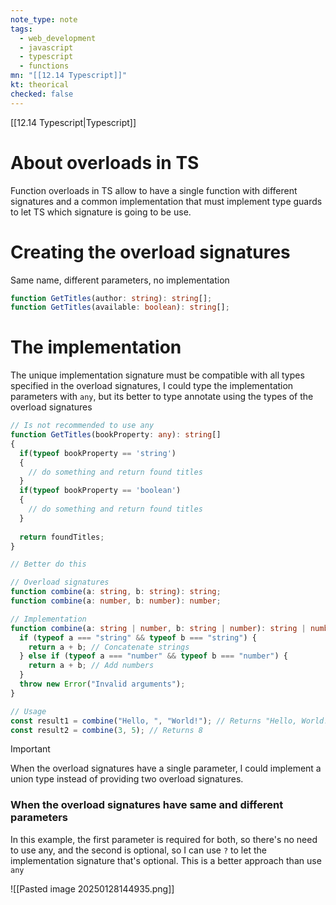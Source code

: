 ```yaml
---
note_type: note
tags:
  - web_development
  - javascript
  - typescript
  - functions
mn: "[[12.14 Typescript]]"
kt: theorical
checked: false
---
```

[[12.14 Typescript|Typescript]]

# About overloads in TS
Function overloads in TS allow to have a single function with different signatures and a common implementation that must implement type guards to let TS which signature is going to be use. 
# Creating the overload signatures
Same name, different parameters, no implementation

```ts
function GetTitles(author: string): string[];
function GetTitles(available: boolean): string[];
```
# The implementation 
The unique implementation signature must be compatible with all types specified in the overload signatures, I could type the implementation parameters with `any`, but its better to type annotate using the types of the overload signatures

```ts
// Is not recommended to use any
function GetTitles(bookProperty: any): string[]
{
  if(typeof bookProperty == 'string')
  {
    // do something and return found titles
  }
  if(typeof bookProperty == 'boolean')
  {
    // do something and return found titles
  }
  
  return foundTitles; 
}
```

```ts
// Better do this

// Overload signatures
function combine(a: string, b: string): string;
function combine(a: number, b: number): number;

// Implementation
function combine(a: string | number, b: string | number): string | number {
  if (typeof a === "string" && typeof b === "string") {
    return a + b; // Concatenate strings
  } else if (typeof a === "number" && typeof b === "number") {
    return a + b; // Add numbers
  }
  throw new Error("Invalid arguments");
}

// Usage
const result1 = combine("Hello, ", "World!"); // Returns "Hello, World!"
const result2 = combine(3, 5); // Returns 8
```

>[!important]
>When the overload signatures have a single parameter, I could implement a union type instead of providing two overload signatures.

### When the overload signatures have same and different parameters
In this example, the first parameter is required for both, so there's no need to use any, and the second is optional, so I can use `?` to let the implementation signature that's optional. This is a better approach than use `any`

![[Pasted image 20250128144935.png]]

 